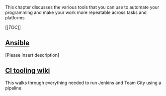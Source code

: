 This chapter discusses the various tools that you can use to automate your programming and make your work more repeatable across tasks and platforms 

[[_TOC_]]
## [Ansible](/ce02-wiki/Automation/Ansible)
[Please insert description]
## [CI tooling wiki](/ce02-wiki/Automation/CI-tooling-wiki)
This walks through everything needed to run Jenkins and Team City using a pipeline

